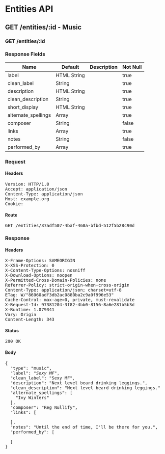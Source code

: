 # Entities API



## GET /entities/:id - Music

### GET /entities/:id

### Response Fields

| Name | Default | Description | Not Null |
|------|---------|-------------|----------|
| label | HTML String |  | true |
| clean_label | String |  | true |
| description | HTML String |  | true |
| clean_description | String |  | true |
| short_display | HTML String |  | true |
| alternate_spellings | Array |  | true |
| composer | String |  | false |
| links | Array |  | true |
| notes | String |  | false |
| performed_by | Array |  | true |

### Request

#### Headers

<pre>Version: HTTP/1.0
Accept: application/json
Content-Type: application/json
Host: example.org
Cookie: </pre>

#### Route

<pre>GET /entities/37adf507-4baf-460a-bfbd-512f5b28c90d</pre>

### Response

#### Headers

<pre>X-Frame-Options: SAMEORIGIN
X-XSS-Protection: 0
X-Content-Type-Options: nosniff
X-Download-Options: noopen
X-Permitted-Cross-Domain-Policies: none
Referrer-Policy: strict-origin-when-cross-origin
Content-Type: application/json; charset=utf-8
ETag: W/&quot;86060adf3db2ac0880ba2c9a0f996e53&quot;
Cache-Control: max-age=0, private, must-revalidate
X-Request-Id: 97381204-3f82-4bb0-8156-8a6e281b5b3d
X-Runtime: 1.079341
Vary: Origin
Content-Length: 343</pre>

#### Status

<pre>200 OK</pre>

#### Body

<pre>{
  "type": "music",
  "label": "<i>Sexy MF</i>",
  "clean_label": "Sexy MF",
  "description": "Next level beard drinking leggings.",
  "clean_description": "Next level beard drinking leggings.",
  "alternate_spellings": [
    "Ivy Winters"
  ],
  "composer": "Reg Nullify",
  "links": [

  ],
  "notes": "Until the end of time, I'll be there for you.",
  "performed_by": [

  ]
}</pre>
